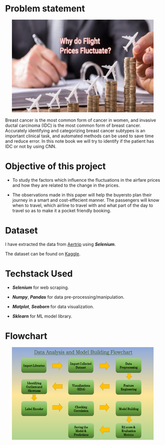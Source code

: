 # Problem statement
<p align="center">
  <img width="460" height="300" src="https://raw.githubusercontent.com/prathamsingh7/Airline-ticket-price-predictor/main/intro.png">
</p>

Breast cancer is the most common form of cancer in women, and invasive ductal carcinoma (IDC) is the most common form of breast cancer. Accurately identifying and categorizing breast cancer subtypes is an important clinical task, and automated methods can be used to save time and reduce error.
In this note book we will try to identify if the patient has IDC or not by using CNN.

# Objective of this project
-  To study the factors which influence the fluctuations in the
airfare prices and how they are related to the change in the
prices. 

- The observations made in this paper will help the buyersto plan
their journey in a smart and cost-effecient manner. The
passengers will know when to travel, which airline to travel with
and what part of the day to travel so as to make it a pocket
friendly booking.

# Dataset
I have extracted the data from [Aertrip](https://aertrip.com/v2/flights) using ***Selenium***. 

The dataset can be found on [Kaggle](https://www.kaggle.com/datasets/shubhambathwal/flight-price-prediction?select=Clean_Dataset.csv).

# Techstack Used
- ***Selenium*** for web scraping. 

- ***Numpy***, ***Pandas*** for data pre-processing/manipulation.

- ***Matplot***, ***Seaborn*** for data visualization.

- ***Sklearn*** for ML model library.
# Flowchart
<p align="center">
  <img width="460" height="300" src="https://raw.githubusercontent.com/prathamsingh7/Airline-ticket-price-predictor/main/flowchart.png">
</p>
